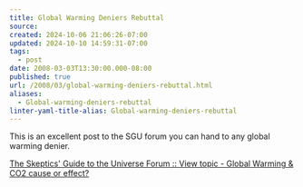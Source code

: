 ```yaml
---
title: Global Warming Deniers Rebuttal
source: 
created: 2024-10-06 21:06:26-07:00
updated: 2024-10-10 14:59:31-07:00
tags:
  - post
date: 2008-03-03T13:30:00.000-08:00
published: true
url: /2008/03/global-warming-deniers-rebuttal.html
aliases:
  - Global-warming-deniers-rebuttal
linter-yaml-title-alias: Global-warming-deniers-rebuttal
---
```



This is an excellent post to the SGU forum you can hand to any global warming denier.  
  
[The Skeptics' Guide to the Universe Forum :: View topic - Global Warming &amp; CO2 cause or effect?](https://skepchick.org/skepticsguide/viewtopic.php?p=44305#44305)